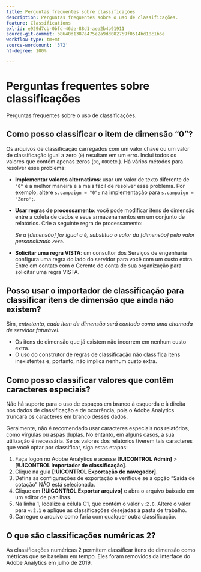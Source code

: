 ```yaml
---
title: Perguntas frequentes sobre classificações
description: Perguntas frequentes sobre o uso de classificações.
feature: Classifications
exl-id: e929d7cb-0bfd-46de-88d1-aea2b4b91911
source-git-commit: b8640d1387a475e2a9dd082759f0514bd18c1b6e
workflow-type: tm+mt
source-wordcount: '372'
ht-degree: 100%

---
```


# Perguntas frequentes sobre classificações

Perguntas frequentes sobre o uso de classificações.

## Como posso classificar o item de dimensão “0”?

Os arquivos de classificação carregados com um valor chave ou um valor de classificação igual a zero (`0`) resultam em um erro. Inclui todos os valores que contêm apenas zeros (`00`, `000`etc.). Há vários métodos para resolver esse problema:

* **Implementar valores alternativos**: usar um valor de texto diferente de `"0"` é a melhor maneira e a mais fácil de resolver esse problema. Por exemplo, altere `s.campaign = "0";` na implementação para `s.campaign = "Zero";`.

* **Usar regras de processamento**: você pode modificar itens de dimensão entre a coleta de dados e seus armazenamentos em um conjunto de relatórios. Crie a seguinte regra de processamento:

   *Se a [dimensão] for igual a `0`, substitua o valor da [dimensão] pelo valor personalizado `Zero`.*

* **Solicitar uma regra VISTA**: um consultor dos Serviços de engenharia configura uma regra do lado do servidor para você com um custo extra. Entre em contato com o Gerente de conta de sua organização para solicitar uma regra VISTA.

## Posso usar o importador de classificação para classificar itens de dimensão que ainda não existem?

Sim, *entretanto, cada item de dimensão será contado como uma chamada de servidor faturável.*

* Os itens de dimensão que já existem não incorrem em nenhum custo extra.
* O uso do construtor de regras de classificação não classifica itens inexistentes e, portanto, não implica nenhum custo extra.

## Como posso classificar valores que contêm caracteres especiais?

Não há suporte para o uso de espaços em branco à esquerda e à direita nos dados de classificação e de ocorrência, pois o Adobe Analytics truncará os caracteres em branco desses dados.

Geralmente, não é recomendado usar caracteres especiais nos relatórios, como vírgulas ou aspas duplas. No entanto, em alguns casos, a sua utilização é necessária. Se os valores dos relatórios tiverem tais caracteres que você optar por classificar, siga estas etapas:

1. Faça logon no Adobe Analytics e acesse **[!UICONTROL Admin]** > **[!UICONTROL Importador de classificação]**.
2. Clique na guia **[!UICONTROL Exportação de navegador]**.
3. Defina as configurações de exportação e verifique se a opção “Saída de cotação” NÃO está selecionada.
4. Clique em **[!UICONTROL Exportar arquivo]** e abra o arquivo baixado em um editor de planilhas.
5. Na linha 1, localize a célula C1, que contém o valor `v:2.0`. Altere o valor para `v:2.1` e aplique as classificações desejadas à pasta de trabalho.
6. Carregue o arquivo como faria com qualquer outra classificação.

## O que são classificações numéricas 2?

As classificações numéricas 2 permitem classificar itens de dimensão como métricas que se baseiam em tempo. Eles foram removidos da interface do Adobe Analytics em julho de 2019.
